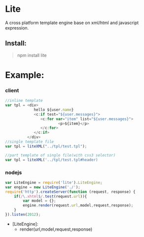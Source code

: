# Lite
A cross platform template engine base on xml/html and javascript expression.

Install:
-------
>npm install lite

Example:
====

### client
```javascript
//inline template
var tpl = <div>
             hello ${user.name}
             <c:if test="${user.messages}">
                <c:for var="item" list="${user.messages}">
                        <p>${item}</p>
                </c:for>
             </c:if>
          </div>
//single template file
var tpl = liteXML("../tpl/test.tpl");

//part template of single file(with css3 selector)
var tpl = liteXML('../tpl/test.tpl#header)
```

### nodejs
```javascript
var LiteEngine = require('lite').LiteEngine;
var engine = new LiteEngine('./');
require('http').createServer(function (request, response) {
	if(/\.xhtml$/.test(request.url)){
		var model = {};
    	engine.render(request.url,model,request,response);
	}
}).listen(2012);
```

 * [LiteEngine]:
    * render(url,model,request,response)
